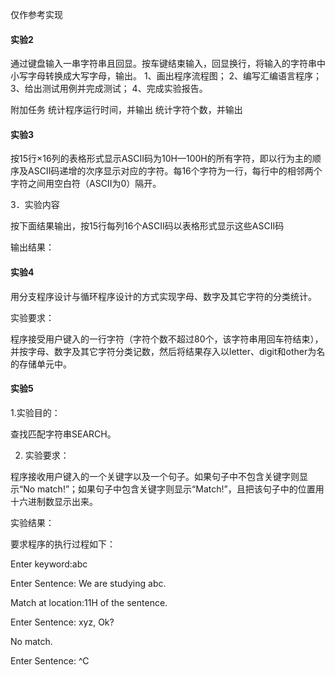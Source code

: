 仅作参考实现


#### 实验2

通过键盘输入一串字符串且回显。按车键结束输入，回显换行，将输入的字符串中小写字母转换成大写字母，输出。
1、画出程序流程图；
2、编写汇编语言程序；
3、给出测试用例并完成测试；
4、完成实验报告。

附加任务
统计程序运行时间，并输出
统计字符个数，并输出


#### 实验3

按15行×16列的表格形式显示ASCII码为10H—100H的所有字符，即以行为主的顺序及ASCII码递增的次序显示对应的字符。每16个字符为一行，每行中的相邻两个字符之间用空白符（ASCII为0）隔开。

3．实验内容

按下面结果输出，按15行每列16个ASCII码以表格形式显示这些ASCII码

输出结果：


#### 实验4

用分支程序设计与循环程序设计的方式实现字母、数字及其它字符的分类统计。

实验要求：

程序接受用户键入的一行字符（字符个数不超过80个，该字符串用回车符结束），并按字母、数字及其它字符分类记数，然后将结果存入以letter、digit和other为名的存储单元中。

#### 实验5

1.实验目的：

查找匹配字符串SEARCH。

2. 实验要求：

程序接收用户键入的一个关键字以及一个句子。如果句子中不包含关键字则显示“No match!”；如果句子中包含关键字则显示“Match!”，且把该句子中的位置用十六进制数显示出来。

实验结果：

要求程序的执行过程如下：

Enter keyword:abc

Enter Sentence: We are studying abc.

Match at location:11H of the sentence.

Enter Sentence: xyz, Ok?

No match.

Enter Sentence: ^C
